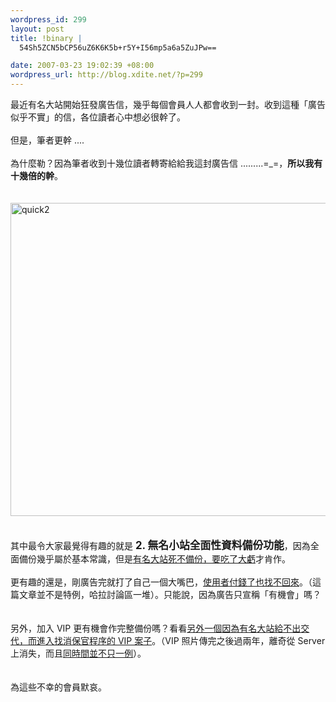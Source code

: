 ```yaml
--- 
wordpress_id: 299
layout: post
title: !binary |
  54Sh5ZCN5bCP56uZ6K6K5b+r5Y+I56mp5a6a5ZuJPw==

date: 2007-03-23 19:02:39 +08:00
wordpress_url: http://blog.xdite.net/?p=299
---
```

最近有名大站開始狂發廣告信，幾乎每個會員人人都會收到一封。收到這種「廣告似乎不實」的信，各位讀者心中想必很幹了。<br /><br />但是，筆者更幹 ....<br /><br />為什麼勒？因為筆者收到十幾位讀者轉寄給給我這封廣告信 .........=_=，<strong>所以我有十幾倍的幹</strong>。<br /><br /><br /><a href="http://www.flickr.com/photos/14765209@N00/431267580/" title="Photo Sharing"><img src="http://farm1.static.flickr.com/172/431267580_a917b53970_o.jpg" alt="quick2" height="501" width="572" /></a><br /><br /><br />其中最令大家最覺得有趣的就是 <big><b>2. 無名小站全面性資料備份功能</b></big>，因為全面備份幾乎屬於基本常識，但是<a href="http://blog.xdite.net/?p=230">有名大站死不備份，要吃了大虧</a>才肯作。<br /><br />更有趣的還是，剛廣告完就打了自己一個大嘴巴，<a href="http://www.wretch.cc/hala/viewtopic.php?t=201533">使用者付錢了也找不回來</a>。（這篇文章並不是特例，哈拉討論區一堆）。只能說，因為廣告只宣稱「有機會」嗎？<br /><br /><br />另外，加入 VIP 更有機會作完整備份嗎？看看<a href="http://xdite.net/paste/20070323.txt">另外一個因為有名大站給不出交代，而進入找消保官程序的 VIP 案子</a>。（VIP 照片傳完之後過兩年，離奇從 Server上消失，而且<a href="http://xdite.net/paste/20070323-2.txt">同時間並不只一例</a>）。<br /><br /><br />為這些不幸的會員默哀。
